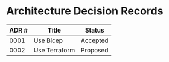 # Architecture Decision Records

| ADR #  | Title                     | Status     |
|--------|---------------------------|------------|
| 0001   | Use Bicep                 | Accepted   |
| 0002   | Use Terraform             | Proposed   |

